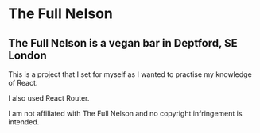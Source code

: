 # The Full Nelson

## The Full Nelson is a vegan bar in Deptford, SE London
This is a project that I set for myself as I wanted to practise my knowledge of React.

I also used React Router.

I am not affiliated with The Full Nelson and no copyright infringement is intended.

